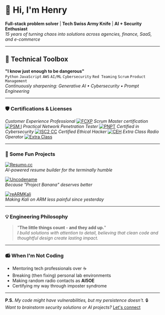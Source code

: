 # 👋 Hi, I'm Henry 

**Full-stack problem solver** | **Tech Swiss Army Knife** | **AI + Security Enthusiast**  
*15 years of turning chaos into solutions across agencies, finance, SaaS, and e-commerce*

---

## 🔧 Technical Toolbox

**"I know just enough to be dangerous"**  
`Python` `JavaScript` `AWS` `AI/ML` `Cybersecurity` `Red Teaming` `Scrum` `Product Management`  
*Continuously sharpening: Generative AI • Cybersecurity • Prompt Engineering*

---

### 🛡️ Certifications & Licenses

*Customer Experience Professional*
[![FCXP](https://img.shields.io/badge/Forrester-CX_Pro-55C382?logo=forrester)](https://www.forrester.com)
*Scrum Master certification*
[![PSM I](https://img.shields.io/badge/Scrum.org-PSM-127C92)](https://www.scrum.org)
*Practical Network Penetration Tester*
[![PNPT](https://img.shields.io/badge/TCM_Security-PNPT-D80750)](https://certifications.tcm-sec.com/pnpt/)
*Certified in Cybersecurity*
[![ISC2 CC](https://img.shields.io/badge/ISC²-CC-468245)](https://www.isc2.org)
*Certified Ethical Hacker*
[![CEH](https://img.shields.io/badge/EC_Council-CEH-D63D32)](https://www.eccouncil.org)
*Extra Class Radio Operator*
[![Extra Class](https://img.shields.io/badge/FCC-Extra_Class_Radio_Operator-2C76D6?logo=fcc)](https://www.fcc.gov)

---

### 🚀 Some Fun Projects

[![Resumo.cc](https://img.shields.io/badge/AI-Resumo.cc-4B0082?logo=openai)](https://resumo.cc)  
*AI-powered resume builder for the terminally humble*

[![Uncodename](https://img.shields.io/badge/Web-Uncodename.com-2C3E50?logo=next.js)](https://uncodename.com)  
*Because "Project Banana" deserves better*

[![reARMKali](https://img.shields.io/badge/Kali-reARMKali-557C94?logo=kalilinux)](https://github.com/henrykobutra/reARMKali)  
*Making Kali on ARM less painful since yesterday*

---

### 💡 Engineering Philosophy

> "**The little things count - and they add up.**"  
> *I build solutions with attention to detail, believing that clean code and thoughtful design create lasting impact.*

---

### 📻 When I'm Not Coding

- Mentoring tech professionals over ☕  
- Breaking (then fixing) personal lab environments  
- Making random radio contacts as **AI5OE**  
- Certifying my way through imposter syndrome

---

**P.S.** *My code might have vulnerabilities, but my persistence doesn't.* 🔒  
*Want to brainstorm security solutions or AI projects?* [Let's connect](https://linkedin.com/in/henrykobutra)
